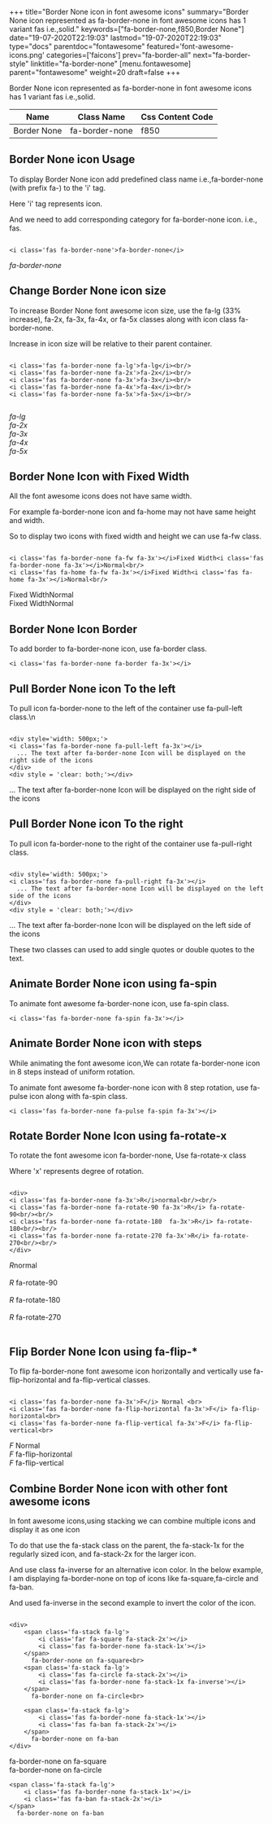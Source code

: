 +++
title="Border None icon in font awesome icons"
summary="Border None icon represented as fa-border-none in font awesome icons has 1 variant fas i.e.,solid."
keywords=["fa-border-none,f850,Border None"]
date="19-07-2020T22:19:03"
lastmod="19-07-2020T22:19:03"
type="docs"
parentdoc="fontawesome"
featured='font-awesome-icons.png'
categories=['faicons']
prev="fa-border-all"
next="fa-border-style"
linktitle="fa-border-none"
[menu.fontawesome]
parent="fontawesome"
weight=20
draft=false
+++


Border None icon represented as fa-border-none in font awesome icons has 1 variant fas i.e.,solid.

<div class='table-responsive'><table class='table'><thead><tr><th>Name</th><th>Class Name</th><th>Css Content Code</th></tr></thead><tbody><tr><td>Border None</td><td>fa-border-none</td><td>f850</td></tr></tbody></table></div>



## Border None icon Usage

To display Border None icon add predefined class name i.e.,fa-border-none (with prefix fa-) to the 'i' tag.

Here 'i' tag represents icon.

And we need to add corresponding category for fa-border-none icon. i.e., fas.


```

<i class='fas fa-border-none'>fa-border-none</i>
```

<i class='fas fa-border-none'>fa-border-none</i>




## Change Border None icon size
To increase Border None font awesome icon size, use the fa-lg (33% increase), fa-2x, fa-3x, fa-4x, or fa-5x classes along with icon class fa-border-none.

Increase in icon size will be relative to their parent container. 

```

<i class='fas fa-border-none fa-lg'>fa-lg</i><br/>
<i class='fas fa-border-none fa-2x'>fa-2x</i><br/>
<i class='fas fa-border-none fa-3x'>fa-3x</i><br/>
<i class='fas fa-border-none fa-4x'>fa-4x</i><br/>
<i class='fas fa-border-none fa-5x'>fa-5x</i><br/>
            
```

<i class='fas fa-border-none fa-lg'>fa-lg</i><br/>
<i class='fas fa-border-none fa-2x'>fa-2x</i><br/>
<i class='fas fa-border-none fa-3x'>fa-3x</i><br/>
<i class='fas fa-border-none fa-4x'>fa-4x</i><br/>
<i class='fas fa-border-none fa-5x'>fa-5x</i><br/>
            



## Border None Icon with Fixed Width 

All the font awesome icons does not have same width.

For example fa-border-none icon and fa-home may not have same height and width.

So to display two icons with fixed width and height we can use fa-fw class.


```

<i class='fas fa-border-none fa-fw fa-3x'></i>Fixed Width<i class='fas fa-border-none fa-3x'></i>Normal<br/>
<i class='fas fa-home fa-fw fa-3x'></i>Fixed Width<i class='fas fa-home fa-3x'></i>Normal<br/>
```

<i class='fas fa-border-none fa-fw fa-3x'></i>Fixed Width<i class='fas fa-border-none fa-3x'></i>Normal<br/>
<i class='fas fa-home fa-fw fa-3x'></i>Fixed Width<i class='fas fa-home fa-3x'></i>Normal<br/>



## Border None Icon Border 

To add border to fa-border-none icon, use fa-border class.


```
<i class='fas fa-border-none fa-border fa-3x'></i>

```
<i class='fas fa-border-none fa-border fa-3x'></i>





## Pull Border None icon To the left

To pull icon fa-border-none to the left of the container use fa-pull-left class.\n

```

<div style='width: 500px;'>
<i class='fas fa-border-none fa-pull-left fa-3x'></i>
  ... The text after fa-border-none Icon will be displayed on the right side of the icons
</div>
<div style = 'clear: both;'></div>
```

<div style='width: 500px;'>
<i class='fas fa-border-none fa-pull-left fa-3x'></i>
  ... The text after fa-border-none Icon will be displayed on the right side of the icons
</div>
<div style = 'clear: both;'></div>




## Pull Border None icon To the right
To pull icon fa-border-none to the right of the container use fa-pull-right class.

```

<div style='width: 500px;'>
<i class='fas fa-border-none fa-pull-right fa-3x'></i>
  ... The text after fa-border-none Icon will be displayed on the left side of the icons
</div>
<div style = 'clear: both;'></div>
```

<div style='width: 500px;'>
<i class='fas fa-border-none fa-pull-right fa-3x'></i>
  ... The text after fa-border-none Icon will be displayed on the left side of the icons
</div>
<div style = 'clear: both;'></div>

These two classes can used to add single quotes or double quotes to the text.


## Animate Border None icon using fa-spin
To animate font awesome fa-border-none icon, use fa-spin class.

```
<i class='fas fa-border-none fa-spin fa-3x'></i>
```
<i class='fas fa-border-none fa-spin fa-3x'></i>




## Animate Border None icon with steps
While animating the font awesome icon,We can rotate fa-border-none icon in 8 steps instead of uniform rotation.

To animate font awesome fa-border-none icon with 8 step rotation, use fa-pulse icon along with fa-spin class.


```
<i class='fas fa-border-none fa-pulse fa-spin fa-3x'></i>

```
<i class='fas fa-border-none fa-pulse fa-spin fa-3x'></i>





## Rotate Border None Icon using fa-rotate-x
To rotate the font awesome icon fa-border-none, Use fa-rotate-x class

Where 'x' represents degree of rotation.


```

<div>
<i class='fas fa-border-none fa-3x'>R</i>normal<br/><br/>
<i class='fas fa-border-none fa-rotate-90 fa-3x'>R</i> fa-rotate-90<br/><br/> 
<i class='fas fa-border-none fa-rotate-180  fa-3x'>R</i> fa-rotate-180<br/><br/> 
<i class='fas fa-border-none fa-rotate-270 fa-3x'>R</i> fa-rotate-270<br/><br/>
</div>
```

<div>
<i class='fas fa-border-none fa-3x'>R</i>normal<br/><br/>
<i class='fas fa-border-none fa-rotate-90 fa-3x'>R</i> fa-rotate-90<br/><br/> 
<i class='fas fa-border-none fa-rotate-180  fa-3x'>R</i> fa-rotate-180<br/><br/> 
<i class='fas fa-border-none fa-rotate-270 fa-3x'>R</i> fa-rotate-270<br/><br/>
</div>




## Flip Border None Icon using fa-flip-*
To flip fa-border-none font awesome icon horizontally and vertically use fa-flip-horizontal and fa-flip-vertical classes. 

```

<i class='fas fa-border-none fa-3x'>F</i> Normal <br>
<i class='fas fa-border-none fa-flip-horizontal fa-3x'>F</i> fa-flip-horizontal<br>
<i class='fas fa-border-none fa-flip-vertical fa-3x'>F</i> fa-flip-vertical<br>
```

<i class='fas fa-border-none fa-3x'>F</i> Normal <br>
<i class='fas fa-border-none fa-flip-horizontal fa-3x'>F</i> fa-flip-horizontal<br>
<i class='fas fa-border-none fa-flip-vertical fa-3x'>F</i> fa-flip-vertical<br>




## Combine Border None icon with other font awesome icons
In font awesome icons,using stacking we can combine multiple icons and display it as one icon 

To do that use the fa-stack class on the parent, the fa-stack-1x for the regularly sized icon, and fa-stack-2x for the larger icon.

And use class fa-inverse for an alternative icon color. 
In the below example, I am displaying fa-border-none on top of icons like fa-square,fa-circle and fa-ban.

And used fa-inverse in the second example to invert the color of the icon.

```

<div>
    <span class='fa-stack fa-lg'>
        <i class='far fa-square fa-stack-2x'></i>
        <i class='fas fa-border-none fa-stack-1x'></i>
    </span>
      fa-border-none on fa-square<br>
    <span class='fa-stack fa-lg'>
        <i class='fas fa-circle fa-stack-2x'></i>
        <i class='fas fa-border-none fa-stack-1x fa-inverse'></i>
    </span>
      fa-border-none on fa-circle<br>

    <span class='fa-stack fa-lg'>
        <i class='fas fa-border-none fa-stack-1x'></i>
        <i class='fas fa-ban fa-stack-2x'></i>
    </span>
      fa-border-none on fa-ban
</div>
```

<div>
    <span class='fa-stack fa-lg'>
        <i class='far fa-square fa-stack-2x'></i>
        <i class='fas fa-border-none fa-stack-1x'></i>
    </span>
      fa-border-none on fa-square<br>
    <span class='fa-stack fa-lg'>
        <i class='fas fa-circle fa-stack-2x'></i>
        <i class='fas fa-border-none fa-stack-1x fa-inverse'></i>
    </span>
      fa-border-none on fa-circle<br>

    <span class='fa-stack fa-lg'>
        <i class='fas fa-border-none fa-stack-1x'></i>
        <i class='fas fa-ban fa-stack-2x'></i>
    </span>
      fa-border-none on fa-ban
</div>







